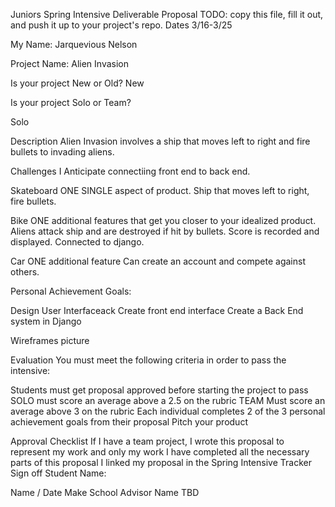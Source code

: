 Juniors Spring Intensive Deliverable Proposal
TODO: copy this file, fill it out, and push it up to your project's repo.
Dates 3/16-3/25

My Name: Jarquevious Nelson

Project Name: Alien Invasion

Is your project New or Old? New

Is your project Solo or Team?

Solo

Description
Alien Invasion involves a ship that moves left to right and fire bullets to invading aliens. 

Challenges I Anticipate
connectiing front end to back end.

Skateboard
ONE SINGLE aspect of product. Ship that moves left to right, fire bullets.


Bike
ONE additional features that get you closer to your idealized product. 
Aliens attack ship and are destroyed if hit by bullets. Score is recorded and displayed. Connected to django.  

Car
ONE additional feature
Can create an account and compete against others.

Personal Achievement Goals:


Design User Interfaceack
Create front end interface
Create a Back End system in Django


Wireframes
picture

Evaluation
You must meet the following criteria in order to pass the intensive:

Students must get proposal approved before starting the project to pass
SOLO
must score an average above a 2.5 on the rubric
TEAM
Must score an average above 3 on the rubric
Each individual completes 2 of the 3 personal achievement goals from their proposal
Pitch your product

Approval Checklist
 If I have a team project, I wrote this proposal to represent my work and only my work
 I have completed all the necessary parts of this proposal
 I linked my proposal in the Spring Intensive Tracker
Sign off
Student Name:

Name / Date Make School Advisor Name TBD